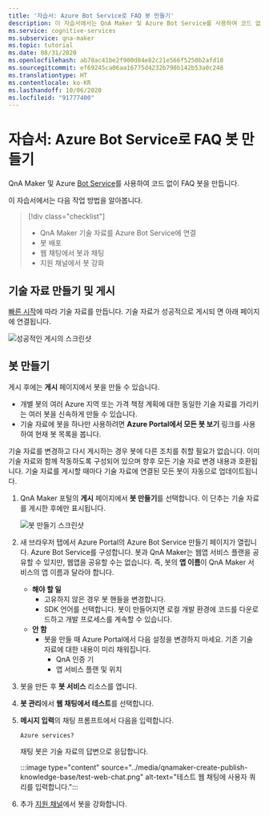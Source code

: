 ```yaml
---
title: '자습서: Azure Bot Service로 FAQ 봇 만들기'
description: 이 자습서에서는 QnA Maker 및 Azure Bot Service를 사용하여 코드 없이 FAQ 봇을 만듭니다.
ms.service: cognitive-services
ms.subservice: qna-maker
ms.topic: tutorial
ms.date: 08/31/2020
ms.openlocfilehash: ab78ac41be2f900d84e82c21e566f5250b2afd18
ms.sourcegitcommit: ef69245ca06aa16775d4232b790b142b53a0c248
ms.translationtype: HT
ms.contentlocale: ko-KR
ms.lasthandoff: 10/06/2020
ms.locfileid: "91777400"
---
```

# <a name="tutorial-create-an-faq-bot-with-azure-bot-service"></a>자습서: Azure Bot Service로 FAQ 봇 만들기
QnA Maker 및 Azure [Bot Service](https://azure.microsoft.com/en-us/services/bot-service/)를 사용하여 코드 없이 FAQ 봇을 만듭니다.

이 자습서에서는 다음 작업 방법을 알아봅니다.

<!-- green checkmark -->
> [!div class="checklist"]
> * QnA Maker 기술 자료를 Azure Bot Service에 연결
> * 봇 배포
> * 웹 채팅에서 봇과 채팅
> * 지원 채널에서 봇 강화

## <a name="create-and-publish-a-knowledge-base"></a>기술 자료 만들기 및 게시

[빠른 시작](../Quickstarts/create-publish-knowledge-base.md)에 따라 기술 자료를 만듭니다. 기술 자료가 성공적으로 게시되 면 아래 페이지에 연결됩니다.

![성공적인 게시의 스크린샷](../media/qnamaker-create-publish-knowledge-base/publish-knowledge-base-to-endpoint.png)

## <a name="create-a-bot"></a>봇 만들기

게시 후에는 **게시** 페이지에서 봇을 만들 수 있습니다.

* 개별 봇의 여러 Azure 지역 또는 가격 책정 계획에 대한 동일한 기술 자료를 가리키는 여러 봇을 신속하게 만들 수 있습니다.
* 기술 자료에 봇을 하나만 사용하려면 **Azure Portal에서 모든 봇 보기** 링크를 사용하여 현재 봇 목록을 봅니다.

기술 자료를 변경하고 다시 게시하는 경우 봇에 다른 조치를 취할 필요가 없습니다. 이미 기술 자료와 함께 작동하도록 구성되어 있으며 향후 모든 기술 자료 변경 내용과 호환됩니다. 기술 자료를 게시할 때마다 기술 자료에 연결된 모든 봇이 자동으로 업데이트됩니다.

1. QnA Maker 포털의 **게시** 페이지에서 **봇 만들기**를 선택합니다. 이 단추는 기술 자료를 게시한 후에만 표시됩니다.

    ![봇 만들기 스크린샷](../media/qnamaker-create-publish-knowledge-base/create-bot-from-published-knowledge-base-page.png)

1. 새 브라우저 탭에서 Azure Portal의 Azure Bot Service 만들기 페이지가 열립니다. Azure Bot Service를 구성합니다. 봇과 QnA Maker는 웹앱 서비스 플랜을 공유할 수 있지만, 웹앱을 공유할 수는 없습니다. 즉, 봇의 **앱 이름**이 QnA Maker 서비스의 앱 이름과 달라야 합니다.

    * **해야 할 일**
        * 고유하지 않은 경우 봇 핸들을 변경합니다.
        * SDK 언어를 선택합니다. 봇이 만들어지면 로컬 개발 환경에 코드를 다운로드하고 개발 프로세스를 계속할 수 있습니다.
    * **안 함**
        * 봇을 만들 때 Azure Portal에서 다음 설정을 변경하지 마세요. 기존 기술 자료에 대한 내용이 미리 채워집니다.
           * QnA 인증 기
           * 앱 서비스 플랜 및 위치


1. 봇을 만든 후 **봇 서비스** 리소스를 엽니다.
1. **봇 관리**에서 **웹 채팅에서 테스트**를 선택합니다.
1. **메시지 입력**의 채팅 프롬프트에서 다음을 입력합니다.

    `Azure services?`

    채팅 봇은 기술 자료의 답변으로 응답합니다.

    :::image type="content" source="../media/qnamaker-create-publish-knowledge-base/test-web-chat.png" alt-text="테스트 웹 채팅에 사용자 쿼리를 입력합니다.":::
1. 추가 [지원 채널](https://docs.microsoft.com/azure/bot-service/bot-service-manage-channels?view=azure-bot-service-4.0&preserve-view=true)에서 봇을 강화합니다.
